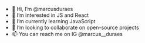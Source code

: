 - 👋 Hi, I’m @marcusduraes
- 👀 I’m interested in JS and React
- 🌱 I’m currently learning JavaScript
- 💞️ I’m looking to collaborate on open-source projects
- 📫 You can reach me on IG @marcus__duraes
